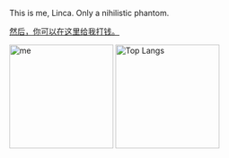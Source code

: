 This is me, Linca. Only a nihilistic phantom.


[然后，你可以在这里给我打钱。](https://afdian.net/a/futarino)

<img src="https://github-readme-stats.vercel.app/api?username=lhcfl&theme=calm&show_icons=true&role=OWNER,ORGANIZATION_MEMBER,COLLABORATOR" alt="me" height="185px" /> <img src="https://github-readme-stats.vercel.app/api/top-langs/?username=lhcfl&layout=compact&langs_count=8&theme=calm&role=OWNER,ORGANIZATION_MEMBER" alt="Top Langs" height="185px" />
